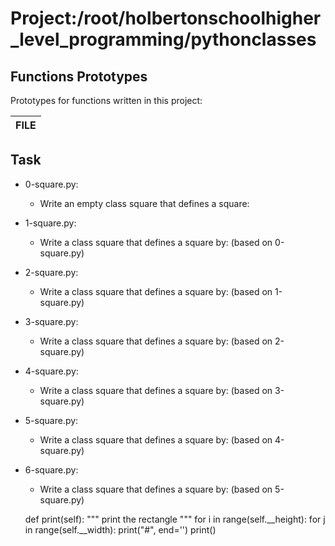 # Project:/root/holbertonschoolhigher_level_programming/pythonclasses
## Functions Prototypes
Prototypes for functions written in this project:

| FILE  |
 | ------------- |
## Task
- 0-square.py:
	- Write an empty class square that defines a square:

- 1-square.py:
	- Write a class square that defines a square by: (based on 0-square.py)

- 2-square.py:
	- Write a class square that defines a square by: (based on 1-square.py)

- 3-square.py:
	- Write a class square that defines a square by: (based on 2-square.py)

- 4-square.py:
	- Write a class square that defines a square by: (based on 3-square.py)

- 5-square.py:
	- Write a class square that defines a square by: (based on 4-square.py)

- 6-square.py:
	- Write a class square that defines a square by: (based on 5-square.py)

    def print(self):
        """ print the rectangle """
        for i in range(self.__height):
            for j in range(self.__width):
                print("#", end='')
            print()